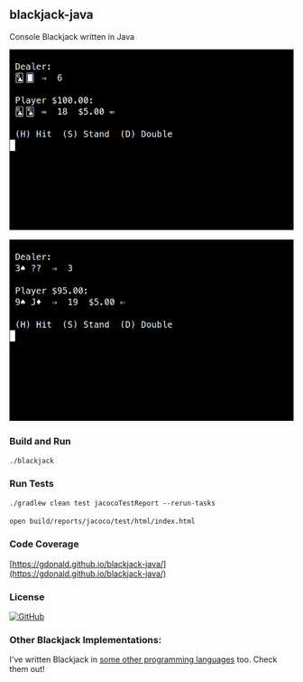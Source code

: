 ## blackjack-java

Console Blackjack written in Java

![Blackjack](https://raw.githubusercontent.com/gdonald/blackjack-java/master/ss2.png)

![Blackjack](https://raw.githubusercontent.com/gdonald/blackjack-java/master/ss1.png)

### Build and Run

    ./blackjack

### Run Tests

    ./gradlew clean test jacocoTestReport --rerun-tasks

    open build/reports/jacoco/test/html/index.html

### Code Coverage

[https://gdonald.github.io/blackjack-java/](https://gdonald.github.io/blackjack-java/)

### License

[![GitHub](https://img.shields.io/github/license/gdonald/blackjack-java?color=aa0000)](https://github.com/gdonald/blackjack-java/blob/main/LICENSE)

### Other Blackjack Implementations:

I've written Blackjack
in [some other programming languages](https://github.com/gdonald?tab=repositories&q=blackjack&type=public&language=&sort=stargazers)
too. Check them out!
